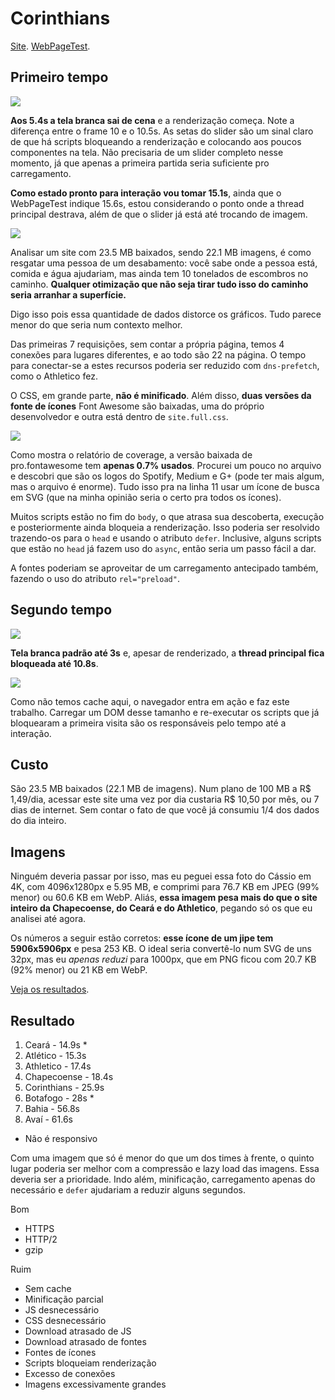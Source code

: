 # Corinthians

[Site](https://www.corinthians.com.br/). [WebPageTest](https://www.webpagetest.org/result/190422_TC_37133d6dcc7f049f52b01da90839a845/).

## Primeiro tempo

![](imgs/filmstrip-first-view-run-2.png)

**Aos 5.4s a tela branca sai de cena** e a renderização começa. Note a diferença entre o frame 10 e o 10.5s. As setas do slider são um sinal claro de que há scripts bloqueando a renderização e colocando aos poucos componentes na tela. Não precisaria de um slider completo nesse momento, já que apenas a primeira partida seria suficiente pro carregamento.

**Como estado pronto para interação vou tomar 15.1s**, ainda que o WebPageTest indique 15.6s, estou considerando o ponto onde a thread principal destrava, além de que o slider já está até trocando de imagem.

![](imgs/first-view-run-2.png)

Analisar um site com 23.5 MB baixados, sendo 22.1 MB imagens, é como resgatar uma pessoa de um desabamento: você sabe onde a pessoa está, comida e água ajudariam, mas ainda tem 10 tonelados de escombros no caminho. **Qualquer otimização que não seja tirar tudo isso do caminho seria arranhar a superfície.**

Digo isso pois essa quantidade de dados distorce os gráficos. Tudo parece menor do que seria num contexto melhor.

Das primeiras 7 requisições, sem contar a própria página, temos 4 conexões para lugares diferentes, e ao todo são 22 na página. O tempo para conectar-se a estes recursos poderia ser reduzido com `dns-prefetch`, como o Athletico fez.

O CSS, em grande parte, **não é minificado**. Além disso, **duas versões da fonte de ícones** Font Awesome são baixadas, uma do próprio desenvolvedor e outra está dentro de `site.full.css`.

![](imgs/coverage.png)

Como mostra o relatório de coverage, a versão baixada de pro.fontawesome tem **apenas 0.7% usados**. Procurei um pouco no arquivo e descobri que são os logos do Spotify, Medium e G+ (pode ter mais algum, mas o arquivo é enorme). Tudo isso pra na linha 11 usar um ícone de busca em SVG (que na minha opinião seria o certo pra todos os ícones).

Muitos scripts estão no fim do `body`, o que atrasa sua descoberta, execução e posteriormente ainda bloqueia a renderização. Isso poderia ser resolvido trazendo-os para o `head` e usando o atributo `defer`. Inclusive, alguns scripts que estão no `head` já fazem uso do `async`, então seria um passo fácil a dar.

A fontes poderiam se aproveitar de um carregamento antecipado também, fazendo o uso do atributo `rel="preload"`.

## Segundo tempo

![](imgs/filmstrip-second-view-run-3.png)

**Tela branca padrão até 3s** e, apesar de renderizado, a **thread principal fica bloqueada até 10.8s**.


![](imgs/second-view-run-3.png)

Como não temos cache aqui, o navegador entra em ação e faz este trabalho. Carregar um DOM desse tamanho e re-executar os scripts que já bloquearam a primeira visita são os responsáveis pelo tempo até a interação.

## Custo

São 23.5 MB baixados (22.1 MB de imagens). Num plano de 100 MB a R$ 1,49/dia, acessar este site uma vez por dia custaria R$ 10,50 por mês, ou 7 dias de internet. Sem contar o fato de que você já consumiu 1/4 dos dados do dia inteiro.

## Imagens

 Ninguém deveria passar por isso, mas eu peguei essa foto do Cássio em 4K, com 4096x1280px e 5.95 MB, e comprimi para 76.7 KB em JPEG (99% menor) ou 60.6 KB em WebP. Aliás, **essa imagem pesa mais do que o site inteiro da Chapecoense, do Ceará e do Athletico**, pegando só os que eu analisei até agora.

 Os números a seguir estão corretos: **esse ícone de um jipe tem 5906x5906px** e pesa 253 KB. O ideal seria convertê-lo num SVG de uns 32px, mas eu *apenas reduzi* para 1000px, que em PNG ficou com 20.7 KB (92% menor) ou 21 KB em WebP.

[Veja os resultados](imgs/squoosh).

## Resultado

1. Ceará - 14.9s *
1. Atlético - 15.3s
1. Athletico - 17.4s
1. Chapecoense - 18.4s
1. Corinthians - 25.9s
1. Botafogo - 28s *
1. Bahia - 56.8s
1. Avaí - 61.6s

* Não é responsivo

Com uma imagem que só é menor do que um dos times à frente, o quinto lugar poderia ser melhor com a compressão e lazy load das imagens. Essa deveria ser a prioridade. Indo além, minificação, carregamento apenas do necessário e `defer` ajudariam a reduzir alguns segundos. 

Bom
- HTTPS
- HTTP/2
- gzip

Ruim
- Sem cache
- Minificação parcial
- JS desnecessário
- CSS desnecessário
- Download atrasado de JS
- Download atrasado de fontes
- Fontes de ícones
- Scripts bloqueiam renderização
- Excesso de conexões
- Imagens excessivamente grandes